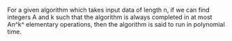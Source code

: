 For a given algorithm which takes input data of length n, if we can find
integers A and k such that the algorithm is always completed in at most
An^k^ elementary operations, then the algorithm is said to run in
polynomial time.
